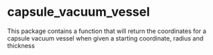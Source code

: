 # capsule_vacuum_vessel
This package contains a function that will return the coordinates for a capsule vacuum vessel when given a starting coordinate, radius and thickness
